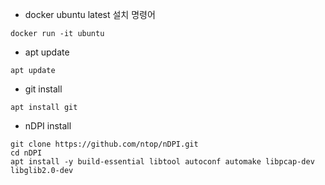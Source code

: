 - docker ubuntu latest 설치 명령어 
```
docker run -it ubuntu
```
- apt update
```
apt update
```
- git install
```
apt install git
```
- nDPI install
```
git clone https://github.com/ntop/nDPI.git
cd nDPI
apt install -y build-essential libtool autoconf automake libpcap-dev libglib2.0-dev

```
